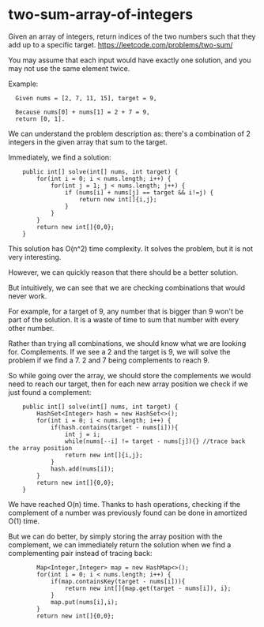 # two-sum-array-of-integers
Given an array of integers, return indices of the two numbers such that they add up to a specific target. https://leetcode.com/problems/two-sum/ 

You may assume that each input would have exactly one solution, and you may not use the same element twice.

Example:
```
  Given nums = [2, 7, 11, 15], target = 9,

  Because nums[0] + nums[1] = 2 + 7 = 9,
  return [0, 1].
```

We can understand the problem description as: there's a combination of 2 integers in the given array that sum to the target.

Immediately, we find a solution:

```
    public int[] solve(int[] nums, int target) {
        for(int i = 0; i < nums.length; i++) {
            for(int j = 1; j < nums.length; j++) {
                if (nums[i] + nums[j] == target && i!=j) {
                    return new int[]{i,j};
                }
            }
        }
        return new int[]{0,0};
    }
```

This solution has O(n^2) time complexity. It solves the problem, but it is not very interesting.

However, we can quickly reason that there should be a better solution. 

But intuitively, we can see that we are checking combinations that would never work.

For example, for a target of 9, any number that is bigger than 9 won't be part of the solution. It is a waste of time to sum that number with every other number.

Rather than trying all combinations, we should know what we are looking for. Complements. If we see a 2 and the target is 9, we will solve the problem if we find a 7. 2 and 7 being complements to reach 9.

So while going over the array, we should store the complements we would need to reach our target, then for each new array position we check if we just found a complement:

```
    public int[] solve(int[] nums, int target) {
        HashSet<Integer> hash = new HashSet<>();
        for(int i = 0; i < nums.length; i++) {
            if(hash.contains(target - nums[i])){
                int j = i;
                while(nums[--i] != target - nums[j]){} //trace back the array position
                return new int[]{i,j};
            }
            hash.add(nums[i]);
        }
        return new int[]{0,0};
    }
```

We have reached O(n) time. Thanks to hash operations, checking if the complement of a number was previously found can be done in amortized O(1) time. 

But we can do better, by simply storing the array position with the complement, we can immediately return the solution when we find a complementing pair instead of tracing back:


```
        Map<Integer,Integer> map = new HashMap<>();
        for(int i = 0; i < nums.length; i++) {
            if(map.containsKey(target - nums[i])){
                return new int[]{map.get(target - nums[i]), i};
            }
            map.put(nums[i],i);
        }
        return new int[]{0,0};
```
